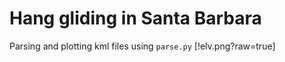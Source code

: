 # Hang gliding in Santa Barbara
Parsing and plotting kml files using `parse.py`
[!elv.png?raw=true]
